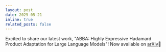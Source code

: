 ```yaml
---
layout: post
date: 2025-05-21
inline: true
related_posts: false
---
```


Excited to share our latest work, "ABBA: Highly Expressive Hadamard Product Adaptation for Large Language Models"! Now available on [arXiv](https://arxiv.org/abs/2505.14238)🚀
